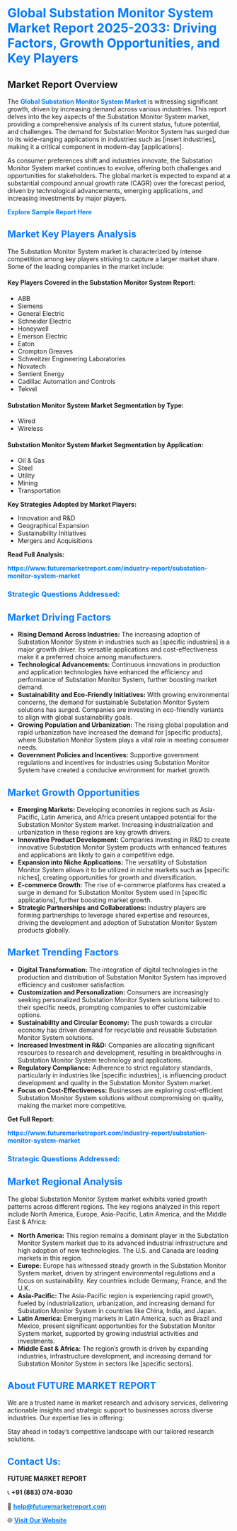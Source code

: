 <h1 style="color: #007BFF;">Global Substation Monitor System Market Report 2025-2033: Driving Factors, Growth Opportunities, and Key Players</h1>

<section id="overview">
<h2>Market Report Overview</h2>
<p>The <a href="https://www.futuremarketreport.com/industry-report/substation-monitor-system-market" style="color: #007BFF; text-decoration: none;"><strong>Global Substation Monitor System Market</strong></a> is witnessing significant growth, driven by increasing demand across various industries. This report delves into the key aspects of the Substation Monitor System market, providing a comprehensive analysis of its current status, future potential, and challenges. The demand for Substation Monitor System has surged due to its wide-ranging applications in industries such as [insert industries], making it a critical component in modern-day [applications].</p>
<p>As consumer preferences shift and industries innovate, the Substation Monitor System market continues to evolve, offering both challenges and opportunities for stakeholders. The global market is expected to expand at a substantial compound annual growth rate (CAGR) over the forecast period, driven by technological advancements, emerging applications, and increasing investments by major players.</p>
</section>

<section id="overview">
<p><a href="https://www.futuremarketreport.com/request-sample/reportId=88286" style="color: #007BFF; text-decoration: none;"><strong>Explore Sample Report Here</strong></a></p>
</section>

<section id="key-players">
<h2 style="color: #007BFF;">Market Key Players Analysis</h2>
<p>The Substation Monitor System market is characterized by intense competition among key players striving to capture a larger market share. Some of the leading companies in the market include:</p>
<h4>Key Players Covered in the Substation Monitor System Report:</h4>
<ul><li>ABB</li><li>Siemens</li><li>General Electric</li><li>Schneider Electric</li><li>Honeywell</li><li>Emerson Electric</li><li>Eaton</li><li>Crompton Greaves</li><li>Schweitzer Engineering Laboratories</li><li>Novatech</li><li>Sentient Energy</li><li>Cadillac Automation and Controls</li><li>Tekvel</li></ul>
<h4>Substation Monitor System Market Segmentation by Type:</h4>
<ul><li>Wired</li><li>Wireless</li></ul>

<h4>Substation Monitor System Market Segmentation by Application:</h4>
<ul><li>Oil &amp; Gas</li><li>Steel</li><li>Utility</li><li>Mining</li><li>Transportation</li></ul>
<p><strong>Key Strategies Adopted by Market Players:</strong></p>
<ul>
<li>Innovation and R&D</li>
<li>Geographical Expansion</li>
<li>Sustainability Initiatives</li>
<li>Mergers and Acquisitions</li>
</ul>
</section>

<section>
<p><strong>Read Full Analysis: </strong></p><a href="https://www.futuremarketreport.com/industry-report/substation-monitor-system-market" style="color: #007BFF; text-decoration: none;"><strong>https://www.futuremarketreport.com/industry-report/substation-monitor-system-market</strong></a>
<h3 style="color: #007BFF;">Strategic Questions Addressed:</h3>
</section>

<section id="driving-factors">
<h2 style="color: #007BFF;">Market Driving Factors</h2>
<ul>
<li><strong>Rising Demand Across Industries:</strong> The increasing adoption of Substation Monitor System in industries such as [specific industries] is a major growth driver. Its versatile applications and cost-effectiveness make it a preferred choice among manufacturers.</li>
<li><strong>Technological Advancements:</strong> Continuous innovations in production and application technologies have enhanced the efficiency and performance of Substation Monitor System, further boosting market demand.</li>
<li><strong>Sustainability and Eco-Friendly Initiatives:</strong> With growing environmental concerns, the demand for sustainable Substation Monitor System solutions has surged. Companies are investing in eco-friendly variants to align with global sustainability goals.</li>
<li><strong>Growing Population and Urbanization:</strong> The rising global population and rapid urbanization have increased the demand for [specific products], where Substation Monitor System plays a vital role in meeting consumer needs.</li>
<li><strong>Government Policies and Incentives:</strong> Supportive government regulations and incentives for industries using Substation Monitor System have created a conducive environment for market growth.</li>
</ul>
</section>

<section id="growth-opportunities">
<h2 style="color: #007BFF;">Market Growth Opportunities</h2>
<ul>
<li><strong>Emerging Markets:</strong> Developing economies in regions such as Asia-Pacific, Latin America, and Africa present untapped potential for the Substation Monitor System market. Increasing industrialization and urbanization in these regions are key growth drivers.</li>
<li><strong>Innovative Product Development:</strong> Companies investing in R&D to create innovative Substation Monitor System products with enhanced features and applications are likely to gain a competitive edge.</li>
<li><strong>Expansion into Niche Applications:</strong> The versatility of Substation Monitor System allows it to be utilized in niche markets such as [specific niches], creating opportunities for growth and diversification.</li>
<li><strong>E-commerce Growth:</strong> The rise of e-commerce platforms has created a surge in demand for Substation Monitor System used in [specific applications], further boosting market growth.</li>
<li><strong>Strategic Partnerships and Collaborations:</strong> Industry players are forming partnerships to leverage shared expertise and resources, driving the development and adoption of Substation Monitor System products globally.</li>
</ul>
</section>

<section id="trending-factors">
<h2 style="color: #007BFF;">Market Trending Factors</h2>
<ul>
<li><strong>Digital Transformation:</strong> The integration of digital technologies in the production and distribution of Substation Monitor System has improved efficiency and customer satisfaction.</li>
<li><strong>Customization and Personalization:</strong> Consumers are increasingly seeking personalized Substation Monitor System solutions tailored to their specific needs, prompting companies to offer customizable options.</li>
<li><strong>Sustainability and Circular Economy:</strong> The push towards a circular economy has driven demand for recyclable and reusable Substation Monitor System solutions.</li>
<li><strong>Increased Investment in R&D:</strong> Companies are allocating significant resources to research and development, resulting in breakthroughs in Substation Monitor System technology and applications.</li>
<li><strong>Regulatory Compliance:</strong> Adherence to strict regulatory standards, particularly in industries like [specific industries], is influencing product development and quality in the Substation Monitor System market.</li>
<li><strong>Focus on Cost-Effectiveness:</strong> Businesses are exploring cost-efficient Substation Monitor System solutions without compromising on quality, making the market more competitive.</li>
</ul>
</section>

<section>
<p><strong>Get Full Report: </strong></p><a href="https://www.futuremarketreport.com/industry-report/substation-monitor-system-market" style="color: #007BFF; text-decoration: none;"><strong>https://www.futuremarketreport.com/industry-report/substation-monitor-system-market</strong></a>
<h3 style="color: #007BFF;">Strategic Questions Addressed:</h3>
</section>


<section id="regional-analysis">
<h2 style="color: #007BFF;">Market Regional Analysis</h2>
<p>The global Substation Monitor System market exhibits varied growth patterns across different regions. The key regions analyzed in this report include North America, Europe, Asia-Pacific, Latin America, and the Middle East & Africa:</p>
<ul>
<li><strong>North America:</strong> This region remains a dominant player in the Substation Monitor System market due to its advanced industrial infrastructure and high adoption of new technologies. The U.S. and Canada are leading markets in this region.</li>
<li><strong>Europe:</strong> Europe has witnessed steady growth in the Substation Monitor System market, driven by stringent environmental regulations and a focus on sustainability. Key countries include Germany, France, and the U.K.</li>
<li><strong>Asia-Pacific:</strong> The Asia-Pacific region is experiencing rapid growth, fueled by industrialization, urbanization, and increasing demand for Substation Monitor System in countries like China, India, and Japan.</li>
<li><strong>Latin America:</strong> Emerging markets in Latin America, such as Brazil and Mexico, present significant opportunities for the Substation Monitor System market, supported by growing industrial activities and investments.</li>
<li><strong>Middle East & Africa:</strong> The region’s growth is driven by expanding industries, infrastructure development, and increasing demand for Substation Monitor System in sectors like [specific sectors].</li>
</ul>
</section>

<footer>
<h2 style="color: #007BFF;">About FUTURE MARKET REPORT</h2>
<p>We are a trusted name in market research and advisory services, delivering actionable insights and strategic support to businesses across diverse industries. Our expertise lies in offering:</p>

<p>Stay ahead in today’s competitive landscape with our tailored research solutions.</p>

<h2 style="color: #007BFF;">Contact Us:</h2>
<p><strong>FUTURE MARKET REPORT</strong></p>
<p>📞 <strong>+91 (883) 074-8030</strong></p>
<p>📧 <strong><a href="mailto:help@futuremarketreport.com" style="color: #007BFF;">help@futuremarketreport.com</a></strong></p>
<p>🌐 <strong><a href="https://www.futuremarketreport.com/" style="color: #007BFF;">Visit Our Website</a></strong></p>
</footer>